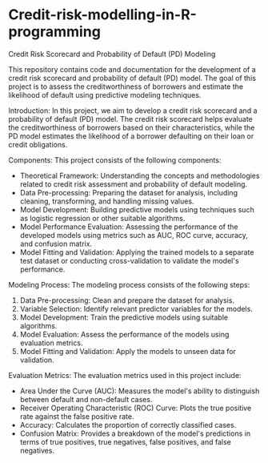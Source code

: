 # Credit-risk-modelling-in-R-programming
Credit Risk Scorecard and Probability of Default (PD) Modeling

This repository contains code and documentation for the development of a credit risk scorecard and probability of default (PD) model. The goal of this project is to assess the creditworthiness of borrowers and estimate the likelihood of default using predictive modeling techniques.

Introduction:
In this project, we aim to develop a credit risk scorecard and a probability of default (PD) model. The credit risk scorecard helps evaluate the creditworthiness of borrowers based on their characteristics, while the PD model estimates the likelihood of a borrower defaulting on their loan or credit obligations.

Components:
This project consists of the following components:
- Theoretical Framework: Understanding the concepts and methodologies related to credit risk assessment and probability of default modeling.
- Data Pre-processing: Preparing the dataset for analysis, including cleaning, transforming, and handling missing values.
- Model Development: Building predictive models using techniques such as logistic regression or other suitable algorithms.
- Model Performance Evaluation: Assessing the performance of the developed models using metrics such as AUC, ROC curve, accuracy, and confusion matrix.
- Model Fitting and Validation: Applying the trained models to a separate test dataset or conducting cross-validation to validate the model's performance.

Modeling Process:
The modeling process consists of the following steps:
1. Data Pre-processing: Clean and prepare the dataset for analysis.
2. Variable Selection: Identify relevant predictor variables for the models.
3. Model Development: Train the predictive models using suitable algorithms.
4. Model Evaluation: Assess the performance of the models using evaluation metrics.
5. Model Fitting and Validation: Apply the models to unseen data for validation.

Evaluation Metrics:
The evaluation metrics used in this project include:
- Area Under the Curve (AUC): Measures the model's ability to distinguish between default and non-default cases.
- Receiver Operating Characteristic (ROC) Curve: Plots the true positive rate against the false positive rate.
- Accuracy: Calculates the proportion of correctly classified cases.
- Confusion Matrix: Provides a breakdown of the model's predictions in terms of true positives, true negatives, false positives, and false negatives.
